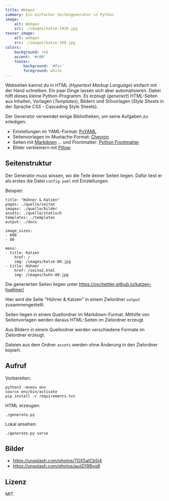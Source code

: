 ```yaml
---
title: Webgen
summary: Ein einfacher Seitengenerator in Python.
image:
    alt: Webgen
    src: ./images/katze-1920.jpg
teaser_image:
    alt: webgen
    src: ./images/katze-200.jpg
colors:
    background: red
    accent: '#c00'
    footer:
        background: '#fcc'
        foreground: white
---
```

Webseiten kannst du in HTML (_Hypertext Markup Language_) einfach mit der Hand schreiben. Ein paar Dinge lassen sich aber automatisieren. Dabei hilft dieses kleine Python-Programm. Es erzeugt (_generiert_) HTML-Seiten aus Inhalten, Vorlagen (_Templates_), Bildern und Stilvorlagen (_Style Sheets_ in der Sprache _CSS_ - Cascading Style Sheets).

Der Generator verwendet einige Bibliotheken, um seine Aufgaben zu erledigen:

* Einstellungen im YAML-Format: [PyYAML](https://pyyaml.org/wiki/PyYAMLDocumentation)
* Seitenvorlagen im Mustache-Format: [Chevron](https://github.com/noahmorrison/chevron)
* Seiten mit [Markdown](https://github.com/Python-Markdown/markdown)
  ... und Frontmatter: [Python Frontmatter](https://python-frontmatter.readthedocs.io/) 
* Bilder verkleinern mit [Pillow](https://pillow.readthedocs.io/) 

## Seitenstruktur

Der Generator muss wissen, wo die Teile deiner Seiten liegen. Dafür liest er als erstes die Datei `config.yaml` mit Einstellungen. 

Beispiel:

    title: "Hühner & Katzen"
    pages: ./quelle/seiten
    images: ./quelle/bilder
    assets: ./quelle/statisch
    templates: ./templates
    output: ./docs

    image_sizes: 
    - 600
    - 80

    menu:
    - title: Katzen
        href: /
        img: /images/katze-80.jpg
    - title: Hühner
        href: /seite2.html
        img: /images/huhn-80.jpg

Die generierten Seiten liegen unter https://oschettler.github.io/katzen-huehner/

Hier wird die Seite "Hühner & Katzen" in einem Zielordner `output` zusammengestellt. 

Seiten liegen in einem Quellordner im Markdown-Format. Mithilfe von Seitenvorlagen werden daraus HTML-Seiten im Zielordner erzeugt. 

Aus Bildern in einem Quellordner werden verschiedene Formate im Zielordner erzeugt. 

Dateien aus dem Ordner `assets` werden ohne Änderung in den Zielordner kopiert.    

## Aufruf

Vorbereiten:

    python3 -mvenv env
    source env/bin/activate
    pip install -r requirements.txt

HTML erzeugen:

    ./generate.py

Lokal ansehen:

    ./generate.py serve

## Bilder

* https://unsplash.com/photos/7GX5aICb5i4
* https://unsplash.com/photos/auijD19Byq8

## Lizenz

MIT.